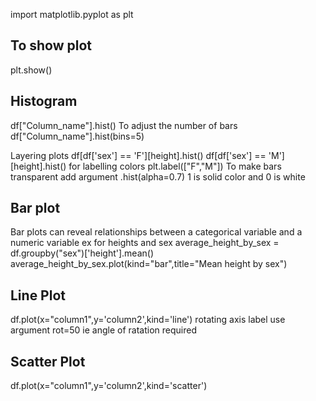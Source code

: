 import matplotlib.pyplot as plt

## To show plot

plt.show()

## Histogram

df["Column_name"].hist()
To adjust the number of bars
df["Column_name"].hist(bins=5)

Layering plots 
df[df['sex'] == 'F'][height].hist()
df[df['sex'] == 'M'][height].hist()
for labelling colors
plt.label(["F","M"])
To make bars transparent
add argument .hist(alpha=0.7) 1 is solid color and 0 is white

## Bar plot

Bar plots can reveal relationships between a categorical variable and a numeric variable
ex for heights and sex
average_height_by_sex = df.groupby("sex")['height'].mean()
average_height_by_sex.plot(kind="bar",title="Mean height by sex")

## Line Plot
df.plot(x="column1",y='column2',kind='line')
rotating axis label
use argument rot=50 ie angle of ratation required

## Scatter Plot
df.plot(x="column1",y='column2',kind='scatter')

